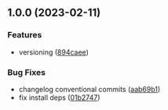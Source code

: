 ## 1.0.0 (2023-02-11)


### Features

* versioning ([894caee](https://gitlab.com/bananallama/banallama-ui/commit/894caee3c606804ab5bfdb29540dd38d0ef55ee9))


### Bug Fixes

* changelog conventional commits ([aab69b1](https://gitlab.com/bananallama/banallama-ui/commit/aab69b151f6eb4a605a6babc8bec0676cc5c8b7a))
* fix install deps ([01b2747](https://gitlab.com/bananallama/banallama-ui/commit/01b2747fd4272aeb7b762d115cab05d2d8b88c08))
